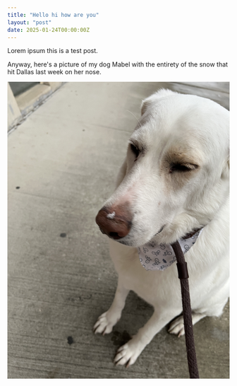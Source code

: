 ```yaml
---
title: "Hello hi how are you"
layout: "post"
date: 2025-01-24T00:00:00Z
---
```


Lorem ipsum this is a test post.

Anyway, here's a picture of my dog Mabel with the entirety of the snow that hit Dallas last week on her nose.

![Mabel](img_0497.jpg)

